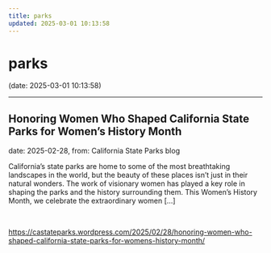```yaml
---
title: parks
updated: 2025-03-01 10:13:58
---
```


# parks

(date: 2025-03-01 10:13:58)

---

## Honoring Women Who Shaped California State Parks for Women’s History Month

date: 2025-02-28, from: California State Parks blog

California’s state parks are home to some of the most breathtaking landscapes in the world, but the beauty of these places isn&#8217;t just in their natural wonders. The work of visionary women has played a key role in shaping the parks and the history surrounding them. This Women&#8217;s History Month, we celebrate the extraordinary women [&#8230;] 

<br> 

<https://castateparks.wordpress.com/2025/02/28/honoring-women-who-shaped-california-state-parks-for-womens-history-month/>


